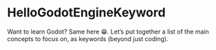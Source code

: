 # HelloGodotEngineKeyword
Want to learn Godot? Same here 😁. Let’s put together a list of the main concepts to focus on, as keywords (beyond just coding).
